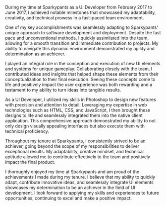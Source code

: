During my time at Sparkypants as a UI Developer from February 2017 to June 2017, I achieved notable milestones that showcased my adaptability, creativity, and technical prowess in a fast-paced team environment.

One of my key accomplishments was seamlessly adapting to Sparkypants&apos; unique approach to software development and deployment. Despite the fast pace and unconventional methods, I quickly assimilated into the team, allowing for a smooth transition and immediate contribution to projects. My ability to navigate this dynamic environment demonstrated my agility and determination as an achiever.

I played an integral role in the conception and execution of new UI elements and systems for unique gameplay. Collaborating closely with the team, I contributed ideas and insights that helped shape these elements from their conceptualization to their final execution. Seeing these concepts come to life and positively impact the user experience was both rewarding and a testament to my ability to turn ideas into tangible results.

As a UI Developer, I utilized my skills in Photoshop to design new features with precision and attention to detail. Leveraging my expertise in web technologies such as HTML, CSS, and JavaScript, I then brought these designs to life and seamlessly integrated them into the native client application. This comprehensive approach demonstrated my ability to not only design visually appealing interfaces but also execute them with technical proficiency.

Throughout my tenure at Sparkypants, I consistently strived to be an achiever, going beyond the scope of my responsibilities to deliver exceptional results. My adaptability, creative mindset, and technical aptitude allowed me to contribute effectively to the team and positively impact the final product.

I thoroughly enjoyed my time at Sparkypants and am proud of the achievements I made during my tenure. I believe that my ability to quickly adapt, contribute innovative ideas, and seamlessly integrate UI elements showcases my determination to be an achiever in the field of UI development. I look forward to applying my skills and experiences to future opportunities, continuing to excel and make a positive impact.